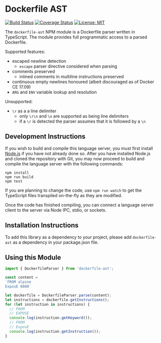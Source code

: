 # Dockerfile AST

[![Build Status](https://travis-ci.org/rcjsuen/dockerfile-ast.svg?branch=master)](https://travis-ci.org/rcjsuen/dockerfile-ast) [![Coverage Status](https://coveralls.io/repos/github/rcjsuen/dockerfile-ast/badge.svg?branch=master)](https://coveralls.io/github/rcjsuen/dockerfile-ast?branch=master) [![License: MIT](https://img.shields.io/badge/License-MIT-yellow.svg)](https://opensource.org/licenses/MIT)

The `dockerfile-ast` NPM module is a Dockerfile parser written in TypeScript.
The module provides full programmatic access to a parsed Dockerfile.

Supported features:
- escaped newline detection
  - `escape` parser directive considered when parsing
- comments preserved
  - inlined comments in multiline instructions preserved
- continuous empty newlines honoured (albeit discouraged as of Docker CE 17.09)
- `ARG` and `ENV` variable lookup and resolution

Unsupported:
- `\r` as a a line delimiter
  - only `\r\n` and `\n` are supported as being line delimiters
  - if a `\r` is detected the parser assumes that it is followed by a `\n`

## Development Instructions

If you wish to build and compile this language server, you must first install [Node.js](https://nodejs.org/en/download/) if you have not already done so.
After you have installed Node.js and cloned the repository with Git, you may now proceed to build and compile the language server with the following commands:

```
npm install
npm run build
npm test
```

If you are planning to change the code, use `npm run watch` to get the
TypeScript files transpiled on-the-fly as they are modified.

Once the code has finished compiling, you can connect a language server
client to the server via Node IPC, stdio, or sockets.

## Installation Instructions

To add this library as a dependency to your project, please add `dockerfile-ast` as a dependency in your package.json file.

## Using this Module

```TypeScript
import { DockerfileParser } from 'dockerfile-ast';

const content =
`FROM alpine
ExposE 8080`

let dockerfile = DockerfileParser.parse(content);
let instructions = dockerfile.getInstructions();
for (let instruction in instructions) {
  // FROM
  // EXPOSE
  console.log(instruction.getKeyword());
  // FROM
  // ExposE
  console.log(instruction.getInstruction());
}
```
